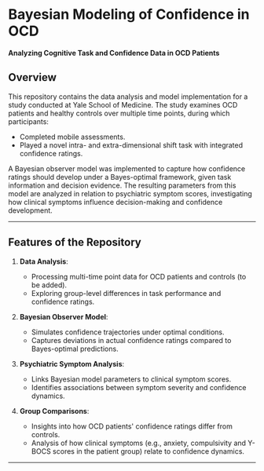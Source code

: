 # Bayesian Modeling of Confidence in OCD  
**Analyzing Cognitive Task and Confidence Data in OCD Patients**

## Overview
This repository contains the data analysis and model implementation for a study conducted at Yale School of Medicine. The study examines OCD patients and healthy controls over multiple time points, during which participants:  
- Completed mobile assessments.  
- Played a novel intra- and extra-dimensional shift task with integrated confidence ratings.  

A Bayesian observer model was implemented to capture how confidence ratings should develop under a Bayes-optimal framework, given task information and decision evidence. The resulting parameters from this model are analyzed in relation to psychiatric symptom scores, investigating how clinical symptoms influence decision-making and confidence development.

---

## Features of the Repository
1. **Data Analysis**: 
   - Processing multi-time point data for OCD patients and controls (to be added).
   - Exploring group-level differences in task performance and confidence ratings.

2. **Bayesian Observer Model**:  
   - Simulates confidence trajectories under optimal conditions.
   - Captures deviations in actual confidence ratings compared to Bayes-optimal predictions.

3. **Psychiatric Symptom Analysis**:  
   - Links Bayesian model parameters to clinical symptom scores.
   - Identifies associations between symptom severity and confidence dynamics.

4. **Group Comparisons**:  
   - Insights into how OCD patients' confidence ratings differ from controls.
   - Analysis of how clinical symptoms (e.g., anxiety, compulsivity and Y-BOCS scores in the patient group) relate to confidence dynamics.
--- 
